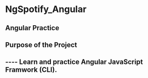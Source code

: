 # NgSpotify_Angular
Angular Practice
----
## Purpose of the Project
---- Learn and practice Angular JavaScript Framwork (CLI).
---
